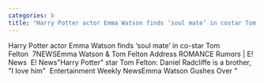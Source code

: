 ```yaml
---
categories: b
title: "Harry Potter actor Emma Watson finds ‘soul mate’ in costar Tom Felton  7NEWS"
---
```

Harry Potter actor Emma Watson finds ‘soul mate’ in co-star Tom Felton&nbsp;&nbsp;7NEWSEmma Watson & Tom Felton Address ROMANCE Rumors | E! News&nbsp;&nbsp;E! News"Harry Potter" star Tom Felton: Daniel Radcliffe is a brother, "I love him"&nbsp;&nbsp;Entertainment Weekly NewsEmma Watson Gushes Over "